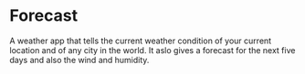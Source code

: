 # Forecast
 A weather app that tells the current weather condition of your current location and of any city in the world. It aslo gives a forecast for the next five days and also the wind and humidity.
